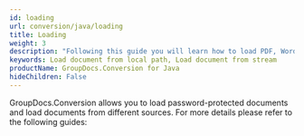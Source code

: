 ```yaml
---
id: loading
url: conversion/java/loading
title: Loading
weight: 3
description: "Following this guide you will learn how to load PDF, Word, Excel, PowerPoint documents by local file path, stream or third-party storage for further processing with GroupDocs.Conversion for Java API."
keywords: Load document from local path, Load document from stream
productName: GroupDocs.Conversion for Java
hideChildren: False
---
```

GroupDocs.Conversion allows you to load password-protected documents and load documents from different sources. For more details please refer to the following guides:
